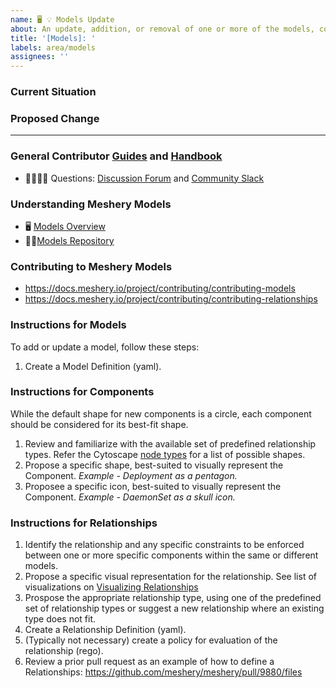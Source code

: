 ```yaml
---
name: 🖥 💡 Models Update
about: An update, addition, or removal of one or more of the models, components, relationships, workflows, or policies within Meshery Models.
title: '[Models]: '
labels: area/models
assignees: ''
---
```

### Current Situation
<!-- A brief description of the current state of Models -->

### Proposed Change
<!-- A brief description of the change. -->

---

### General Contributor [Guides](https://docs.meshery.io/project/contributing) and [Handbook](https://layer5.io/community/handbook)

- 🙋🏾🙋🏼 Questions: [Discussion Forum](http://discuss.meshery.io) and [Community Slack](https://slack.meshery.io)

### Understanding Meshery Models

- 🖥 [Models Overview](https://docs.google.com/presentation/d/1SQMfyu5shjpGKlYONdVzOtd7UYTgLWBcgUvHMLCZ2tY/edit#slide=id.g226f5de5180_19_259)
- 👨‍💻[Models Repository](https://github.com/meshery/meshery/tree/master/server/meshmodel)

### Contributing to Meshery Models

- https://docs.meshery.io/project/contributing/contributing-models
- https://docs.meshery.io/project/contributing/contributing-relationships

### Instructions for Models

To add or update a model, follow these steps:
1. Create a Model Definition (yaml).

### Instructions for Components

While the default shape for new components is a circle, each component should be considered for its best-fit shape.
1. Review and familiarize with the available set of predefined relationship types. Refer the Cytoscape [node types](https://js.cytoscape.org/demos/node-types/) for a list of possible shapes. 
1. Propose a specific shape, best-suited to visually represent the Component. _Example - Deployment as a pentagon._
1. Proposee a specific icon, best-suited to visually represent the Component. _Example - DaemonSet as a skull icon._

### Instructions for Relationships

1. Identify the relationship and any specific constraints to be enforced between one or more specific components within the same or different models.
1. Propose a specific visual representation for the relationship. See list of visualizations on [Visualizing Relationships](https://docs.meshery.io/project/contributing/contributing-relationships#relationship-visualizations)
1. Prospose the appropriate relationship type, using one of the predefined set of relationship types or suggest a new relationship where an existing type does not fit.
1. Create a Relationship Definition (yaml).
1. (Typically not necessary) create a policy for evaluation of the relationship (rego).
1. Review a prior pull request as an example of how to define a Relationships: https://github.com/meshery/meshery/pull/9880/files

<!-- ### Instructions for Policies
1. _Forthcoming_
 -->
